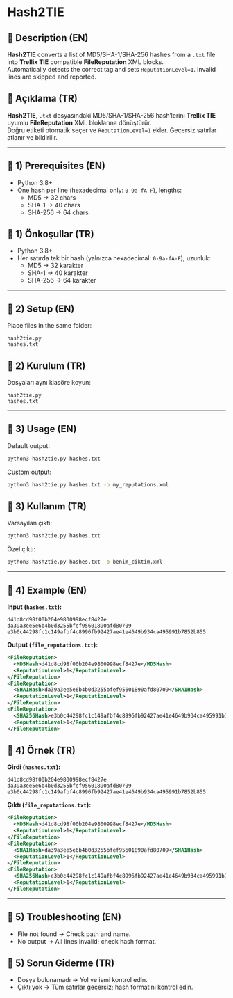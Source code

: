 # Hash2TIE

## 📌 Description (EN)
**Hash2TIE** converts a list of MD5/SHA-1/SHA-256 hashes from a `.txt` file into **Trellix TIE** compatible **FileReputation** XML blocks.  
Automatically detects the correct tag and sets `ReputationLevel=1`. Invalid lines are skipped and reported.

## 📌 Açıklama (TR)
**Hash2TIE**, `.txt` dosyasındaki MD5/SHA-1/SHA-256 hash’lerini **Trellix TIE** uyumlu **FileReputation** XML bloklarına dönüştürür.  
Doğru etiketi otomatik seçer ve `ReputationLevel=1` ekler. Geçersiz satırlar atlanır ve bildirilir.

---

## 🔹 1) Prerequisites (EN)
- Python 3.8+
- One hash per line (hexadecimal only: `0-9a-fA-F`), lengths:
  - MD5 → 32 chars
  - SHA-1 → 40 chars
  - SHA-256 → 64 chars

## 🔹 1) Önkoşullar (TR)
- Python 3.8+
- Her satırda tek bir hash (yalnızca hexadecimal: `0-9a-fA-F`), uzunluk:
  - MD5 → 32 karakter
  - SHA-1 → 40 karakter
  - SHA-256 → 64 karakter

---

## 🔹 2) Setup (EN)
Place files in the same folder:
```
hash2tie.py
hashes.txt
```

## 🔹 2) Kurulum (TR)
Dosyaları aynı klasöre koyun:
```
hash2tie.py
hashes.txt
```

---

## 🔹 3) Usage (EN)
Default output:
```bash
python3 hash2tie.py hashes.txt
```
Custom output:
```bash
python3 hash2tie.py hashes.txt -o my_reputations.xml
```

## 🔹 3) Kullanım (TR)
Varsayılan çıktı:
```bash
python3 hash2tie.py hashes.txt
```
Özel çıktı:
```bash
python3 hash2tie.py hashes.txt -o benim_ciktim.xml
```

---

## 🔹 4) Example (EN)
**Input (`hashes.txt`):**
```
d41d8cd98f00b204e9800998ecf8427e
da39a3ee5e6b4b0d3255bfef95601890afd80709
e3b0c44298fc1c149afbf4c8996fb92427ae41e4649b934ca495991b7852b855
```

**Output (`file_reputations.txt`):**
```xml
<FileReputation>
  <MD5Hash>d41d8cd98f00b204e9800998ecf8427e</MD5Hash>
  <ReputationLevel>1</ReputationLevel>
</FileReputation>
<FileReputation>
  <SHA1Hash>da39a3ee5e6b4b0d3255bfef95601890afd80709</SHA1Hash>
  <ReputationLevel>1</ReputationLevel>
</FileReputation>
<FileReputation>
  <SHA256Hash>e3b0c44298fc1c149afbf4c8996fb92427ae41e4649b934ca495991b7852b855</SHA256Hash>
  <ReputationLevel>1</ReputationLevel>
</FileReputation>
```

## 🔹 4) Örnek (TR)
**Girdi (`hashes.txt`):**
```
d41d8cd98f00b204e9800998ecf8427e
da39a3ee5e6b4b0d3255bfef95601890afd80709
e3b0c44298fc1c149afbf4c8996fb92427ae41e4649b934ca495991b7852b855
```

**Çıktı (`file_reputations.txt`):**
```xml
<FileReputation>
  <MD5Hash>d41d8cd98f00b204e9800998ecf8427e</MD5Hash>
  <ReputationLevel>1</ReputationLevel>
</FileReputation>
<FileReputation>
  <SHA1Hash>da39a3ee5e6b4b0d3255bfef95601890afd80709</SHA1Hash>
  <ReputationLevel>1</ReputationLevel>
</FileReputation>
<FileReputation>
  <SHA256Hash>e3b0c44298fc1c149afbf4c8996fb92427ae41e4649b934ca495991b7852b855</SHA256Hash>
  <ReputationLevel>1</ReputationLevel>
</FileReputation>
```

---

## 🔹 5) Troubleshooting (EN)
- File not found → Check path and name.  
- No output → All lines invalid; check hash format.  

## 🔹 5) Sorun Giderme (TR)
- Dosya bulunamadı → Yol ve ismi kontrol edin.  
- Çıktı yok → Tüm satırlar geçersiz; hash formatını kontrol edin.  
